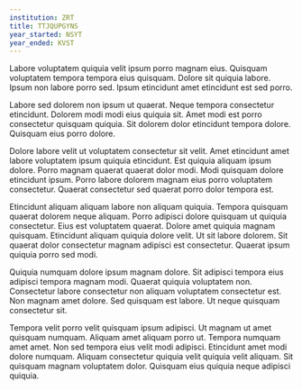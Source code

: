 ```yaml
---
institution: ZRT
title: TTJQUPGYNS
year_started: NSYT
year_ended: KVST
---
```


Labore voluptatem quiquia velit ipsum porro magnam eius. Quisquam voluptatem tempora tempora eius quisquam. Dolore sit quiquia labore. Ipsum non labore porro sed. Ipsum etincidunt amet etincidunt est sed porro.

Labore sed dolorem non ipsum ut quaerat. Neque tempora consectetur etincidunt. Dolorem modi modi eius quiquia sit. Amet modi est porro consectetur quisquam quiquia. Sit dolorem dolor etincidunt tempora dolore. Quisquam eius porro dolore.

Dolore labore velit ut voluptatem consectetur sit velit. Amet etincidunt amet labore voluptatem ipsum quiquia etincidunt. Est quiquia aliquam ipsum dolore. Porro magnam quaerat quaerat dolor modi. Modi quisquam dolore etincidunt ipsum. Porro labore dolorem magnam eius porro voluptatem consectetur. Quaerat consectetur sed quaerat porro dolor tempora est.

Etincidunt aliquam aliquam labore non aliquam quiquia. Tempora quisquam quaerat dolorem neque aliquam. Porro adipisci dolore quisquam ut quiquia consectetur. Eius est voluptatem quaerat. Dolore amet quiquia magnam quisquam. Etincidunt aliquam quiquia dolore velit. Ut sit labore dolorem. Sit quaerat dolor consectetur magnam adipisci est consectetur. Quaerat ipsum quiquia porro sed modi.

Quiquia numquam dolore ipsum magnam dolore. Sit adipisci tempora eius adipisci tempora magnam modi. Quaerat quiquia voluptatem non. Consectetur labore consectetur non aliquam voluptatem consectetur est. Non magnam amet dolore. Sed quisquam est labore. Ut neque quisquam consectetur sit.

Tempora velit porro velit quisquam ipsum adipisci. Ut magnam ut amet quisquam numquam. Aliquam amet aliquam porro ut. Tempora numquam amet amet. Non sed tempora eius velit modi adipisci. Etincidunt amet modi dolore numquam. Aliquam consectetur quiquia velit quiquia velit aliquam. Sit quisquam magnam voluptatem dolor. Quisquam eius quiquia neque adipisci quiquia.
    